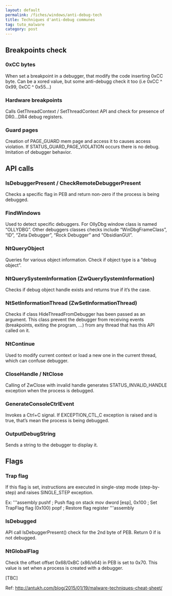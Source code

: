 ```yaml
---
layout: default
permalink: /fiches/windows/anti-debug-tech
title: Techniques d'anti-debug communes
tag: tuto_malware
category: post
---
```


## Breakpoints check

### 0xCC bytes
When set a breakpoint in a debugger, that modify the code inserting 0xCC byte.
Can be a xored value, but some anti-debugg check it too (i.e 0xCC ^ 0x99, 0xCC ^ 0x55…)

### Hardware breakpoints
Calls GetThreadContext / SetThreadContext API and check for presence of DR0…DR4 debug registers.

### Guard pages
Creation of PAGE_GUARD mem page and access it to causes access violation. If STATUS_GUARD_PAGE_VIOLATION occurs there is no debug. Imitation of debugger behavior.

## API calls

### IsDebuggerPresent / CheckRemoteDebuggerPresent
Checks a specific flag in PEB and return non-zero if the process is being debugged.

### FindWindows
Used to detect specific debuggers. For OllyDbg window class is named “OLLYDBG”. Other debuggers classes checks include “WinDbgFrameClass”, “ID”, “Zeta Debugger”, “Rock Debugger” and “ObsidianGUI”.

### NtQueryObject
Queries for various object information. Check if object type is a “debug object”.

### NtQuerySystemInformation (ZwQuerySystemInformation)
Checks if debug object handle exists and returns true if it’s the case.

### NtSetInformationThread (ZwSetInformationThread)
Checks if class HideThreadFromDebugger has been passed as an argument. This class prevent the debugger from receiving events (breakpoints, exiting the program, …) from any thread that has this API called on it.

### NtContinue
Used to modify current context or load a new one in the current thread, which can confuse debugger.

### CloseHandle / NtClose
Calling of ZwClose with invalid handle generates STATUS_INVALID_HANDLE exception when the process is debugged.

### GenerateConsoleCtrlEvent
Invokes a Ctrl+C signal. If EXCEPTION_CTL_C exception is raised and is true, that’s mean the process is being debugged.

### OutputDebugString
Sends a string to the debugger to display it.

## Flags

### Trap flag
If this flag is set, instructions are executed in single-step mode (step-by-step) and raises SINGLE_STEP exception.

Ex:
'''assembly
pushf                                                    ; Push flag on stack
mov dword [esp], 0x100                ; Set TrapFlag flag (0x100)
popf                                                      ; Restore flag register
'''assembly

### IsDebugged
API call IsDebuggerPresent() check for the 2nd byte of PEB. Return 0 if is not debugged.

### NtGlobalFlag
Check the offset offset 0x68/0xBC (x86/x64) in PEB is set to 0x70. This value is set when a process is created with a debugger.

[TBC]


Ref: http://antukh.com/blog/2015/01/19/malware-techniques-cheat-sheet/
